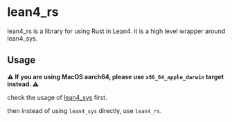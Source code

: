 # lean4_rs

lean4_rs is a library for using Rust in Lean4.
it is a high level wrapper around lean4_sys.

## Usage

**⚠️ If you are using MacOS aarch64, please use `x86_64_apple_darwin` target instead. ⚠️**

check the usage of [lean4_sys](./lean4_sys/README.md) first.

then instead of using `lean4_sys` directly, use `lean4_rs`.
